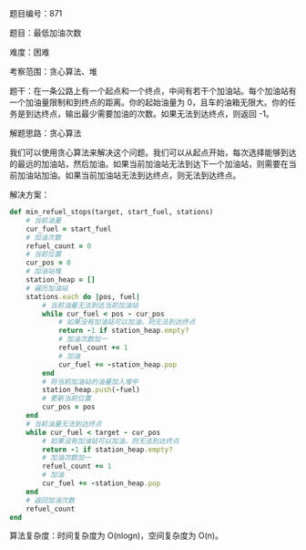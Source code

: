 题目编号：871

题目：最低加油次数

难度：困难

考察范围：贪心算法、堆

题干：在一条公路上有一个起点和一个终点，中间有若干个加油站。每个加油站有一个加油量限制和到终点的距离。你的起始油量为 0，且车的油箱无限大。你的任务是到达终点，输出最少需要加油的次数。如果无法到达终点，则返回 -1。

解题思路：贪心算法

我们可以使用贪心算法来解决这个问题。我们可以从起点开始，每次选择能够到达的最远的加油站，然后加油。如果当前加油站无法到达下一个加油站，则需要在当前加油站加油。如果当前加油站无法到达终点，则无法到达终点。

解决方案：

```ruby
def min_refuel_stops(target, start_fuel, stations)
    # 当前油量
    cur_fuel = start_fuel
    # 加油次数
    refuel_count = 0
    # 当前位置
    cur_pos = 0
    # 加油站堆
    station_heap = []
    # 遍历加油站
    stations.each do |pos, fuel|
        # 当前油量无法到达当前加油站
        while cur_fuel < pos - cur_pos
            # 如果没有加油站可以加油，则无法到达终点
            return -1 if station_heap.empty?
            # 加油次数加一
            refuel_count += 1
            # 加油
            cur_fuel += -station_heap.pop
        end
        # 将当前加油站的油量加入堆中
        station_heap.push(-fuel)
        # 更新当前位置
        cur_pos = pos
    end
    # 当前油量无法到达终点
    while cur_fuel < target - cur_pos
        # 如果没有加油站可以加油，则无法到达终点
        return -1 if station_heap.empty?
        # 加油次数加一
        refuel_count += 1
        # 加油
        cur_fuel += -station_heap.pop
    end
    # 返回加油次数
    refuel_count
end
```

算法复杂度：时间复杂度为 O(nlogn)，空间复杂度为 O(n)。